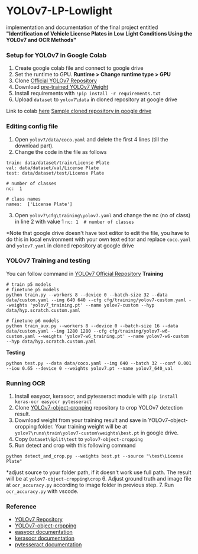 ﻿# YOLOv7-LP-Lowlight

implementation and documentation of the final project entitled **"Identification of Vehicle License Plates in Low Light Conditions Using the YOLOv7 and OCR Methods"**

### Setup for YOLOv7 in Google Colab

1. Create google colab file and connect to google drive
2. Set the runtime to GPU. **Runtime > Change runtime type > GPU**
3. Clone [Official YOLOv7 Repository](https://github.com/WongKinYiu/yolov7.git)
4. Download [pre-trained YOLOv7 Weight](https://github.com/WongKinYiu/yolov7/releases/download/v0.1/yolov7.pt)
5. Install requirements with `!pip install -r requirements.txt`
6. Upload `dataset` to `yolov7\data` in cloned repository at google drive

Link to colab [here](https://colab.research.google.com/drive/1tvsmf3IjFXlsXIwM30MKdlVGCo_qJlLB?usp=sharing)
[Sample cloned repository in google drive](https://drive.google.com/drive/folders/1eYjaeslBM8M8RaoXAGwr_e5gHylmJXTv?usp=sharing)

### Editing config file

1.  Open `yolov7/data/coco.yaml` and delete the first 4 lines (till the download part).
2.  Change the code in the file as follows

```
train: data/dataset/train/License Plate
val: data/dataset/val/License Plate
test: data/dataset/test/License Plate

# number of classes
nc:  1

# class names
names:  ['License Plate']
```

3. Open `yolov7\cfg\training\yolov7.yaml` and change the nc (no of class) in line 2 with value 1 `nc: 1  # number of classes`

\*Note that google drive doesn't have text editor to edit the file, you have to do this in local environment with your own text editor and replace `coco.yaml` and `yolov7.yaml` in cloned repository at google drive

### YOLOv7 Training and testing

You can follow command in [YOLOv7 Official Repository](https://github.com/WongKinYiu/yolov7)
**Training**

```
# train p5 models
# finetune p5 models
python train.py --workers 8 --device 0 --batch-size 32 --data data/custom.yaml --img 640 640 --cfg cfg/training/yolov7-custom.yaml --weights 'yolov7_training.pt' --name yolov7-custom --hyp data/hyp.scratch.custom.yaml

# finetune p6 models
python train_aux.py --workers 8 --device 0 --batch-size 16 --data data/custom.yaml --img 1280 1280 --cfg cfg/training/yolov7-w6-custom.yaml --weights 'yolov7-w6_training.pt' --name yolov7-w6-custom --hyp data/hyp.scratch.custom.yaml
```

**Testing**

```
python test.py --data data/coco.yaml --img 640 --batch 32 --conf 0.001 --iou 0.65 --device 0 --weights yolov7.pt --name yolov7_640_val
```

### Running OCR

1. Install easyocr, kerasocr, and pytesseract module with `pip install keras-ocr easyocr pytesseract`
2. Clone [YOLOv7-object-cropping](https://github.com/RizwanMunawar/yolov7-object-cropping.git) repository to crop YOLOv7 detection result.
3. Download weight from your training result and save in YOLOv7-object-cropping folder. Your training weight will be at `yolov7\runs\train\yolov7-custom\weights\best.pt` in google drive.
4. Copy `Dataset\Split\test` to `yolov7-object-cropping`
5. Run detect and crop with this following command

```
python detect_and_crop.py --weights best.pt --source "\test\License Plate"
```

\*adjust source to your folder path, if it doesn't work use full path.
The result will be at `yolov7-object-cropping\crop` 6. Adjust ground truth and image file at `ocr_accuracy.py` according to image folder in previous step. 7. Run `ocr_accuracy.py` with vscode.

### Reference

- [YOLOv7 Repository](https://github.com/WongKinYiu/yolov7.git)
- [YOLOv7-object-cropping](https://github.com/RizwanMunawar/yolov7-object-cropping.git)
- [easyocr documentation](https://github.com/JaidedAI/EasyOCR.git)
- [kerasocr documentation](https://github.com/faustomorales/keras-ocr.git)
- [pytesseract documentation](https://pypi.org/project/pytesseract/)
